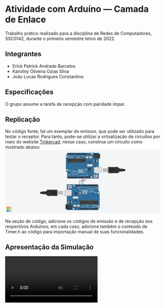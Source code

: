 # Atividade com Arduíno — Camada de Enlace
Trabalho prático realizado para a disciplina de Redes de Computadores, SSC0142, durante o primeiro semestre letivo de 2022.

## Integrantes
- Erick Patrick Andrade Barcelos
- Karoliny Oliveira Ozias Silva
- João Lucas Rodrigues Constantino

## Especificações
O grupo assume a tarefa de recepção com paridade ímpar.

## Replicação
No código fonte, há um exemplar do emissor, que pode ser utilizado para testar o receptor. Para tanto, pode-se utilizar a virtualização de circuitos por meio do website [Tinkercad](https://www.tinkercad.com); nesse caso, construa um circuito como mostrado abaixo: ![circuit](./media/circuit.png)

Na seção de código, adicione os códigos de emissão e de recepção aos respectivos Arduinos; em cada caso, adicione também o conteúdo de Timer.h ao código para importação manual de suas funcionalidades.

## Apresentação da Simulação
![video](./media/presentation.mp4)
